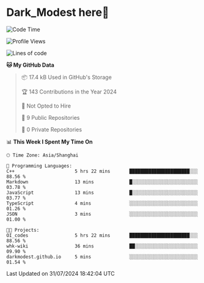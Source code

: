 # Dark_Modest here👋
<!--
<img align="left" src="https://github-readme-stats.vercel.app/api/top-langs/?username=DarkModest" height=255>
<img align="left" src="https://github-readme-stats.vercel.app/api?username=DarkModest&include_all_commits=true&count_private-true&custom_title=Dark_Modest'%20GitHub%20Stats&line_height=30&show_icons=true&hide_border=false&bg_color=ffffff&title_color=000000&icon_color=000000&text_color=463467"><br>
-->
<!--START_SECTION:waka-->
![Code Time](http://img.shields.io/badge/Code%20Time-102%20hrs%2044%20mins-blue)

![Profile Views](http://img.shields.io/badge/Profile%20Views-2-blue)

![Lines of code](https://img.shields.io/badge/From%20Hello%20World%20I%27ve%20Written-26.1%20thousand%20lines%20of%20code-blue)

**🐱 My GitHub Data** 

> 📦 17.4 kB Used in GitHub's Storage 
 > 
> 🏆 143 Contributions in the Year 2024
 > 
> 🚫 Not Opted to Hire
 > 
> 📜 9 Public Repositories 
 > 
> 🔑 0 Private Repositories 
 > 
📊 **This Week I Spent My Time On** 

```text
🕑︎ Time Zone: Asia/Shanghai

💬 Programming Languages: 
C++                      5 hrs 22 mins       ██████████████████████░░░   88.56 % 
Markdown                 13 mins             █░░░░░░░░░░░░░░░░░░░░░░░░   03.78 % 
JavaScript               13 mins             █░░░░░░░░░░░░░░░░░░░░░░░░   03.77 % 
TypeScript               4 mins              ░░░░░░░░░░░░░░░░░░░░░░░░░   01.26 % 
JSON                     3 mins              ░░░░░░░░░░░░░░░░░░░░░░░░░   01.00 % 

🐱‍💻 Projects: 
OI_codes                 5 hrs 22 mins       ██████████████████████░░░   88.56 % 
whk-wiki                 36 mins             ██░░░░░░░░░░░░░░░░░░░░░░░   09.90 % 
darkmodest.github.io     5 mins              ░░░░░░░░░░░░░░░░░░░░░░░░░   01.54 % 
```


 Last Updated on 31/07/2024 18:42:04 UTC
<!--END_SECTION:waka-->
